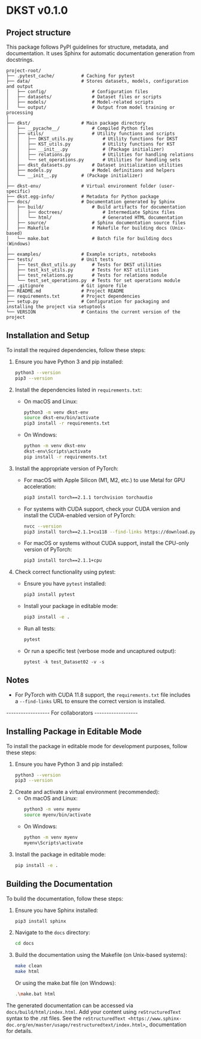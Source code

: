 # DKST v0.1.0

## Project structure 
This package follows PyPI guidelines for structure, metadata, and documentation.
It uses Sphinx for automatic documentation generation from docstrings.

```
project-root/
├── .pytest_cache/          # Caching for pytest
├── data/                   # Stores datasets, models, configuration and output
│   ├── config/                 # Configuration files
│   ├── datasets/               # Dataset files or scripts
│   ├── models/                 # Model-related scripts
│   └── output/                 # Output from model training or processing
│
├── dkst/                   # Main package directory
│   ├── __pycache__/            # Compiled Python files
│   ├── utils/                  # Utility functions and scripts
│   │   ├── DKST_utils.py           # Utility functions for DKST
│   │   ├── KST_utils.py            # Utility functions for KST
│   │   ├── __init__.py             # (Package initializer)
│   │   ├── relations.py            # Utilities for handling relations
│   │   └── set_operations.py       # Utilities for handling sets
│   ├── dkst_datasets.py        # Dataset initialization utilities
│   ├── models.py               # Model definitions and helpers
│   └── __init__.py         # (Package initializer)
│
├── dkst-env/               # Virtual environment folder (user-specific)
├── dkst.egg-info/          # Metadata for Python package
├── docs/                   # Documentation generated by Sphinx
│   ├── build/                  # Build artifacts for documentation
│   │   ├── doctrees/               # Intermediate Sphinx files
│   │   └── html/                   # Generated HTML documentation
│   ├── source/                 # Sphinx documentation source files
│   ├── Makefile                # Makefile for building docs (Unix-based)
│   └── make.bat                # Batch file for building docs (Windows)
│
├── examples/               # Example scripts, notebooks
├── tests/                  # Unit tests
│   ├── test_dkst_utils.py      # Tests for DKST utilities
│   ├── test_kst_utils.py       # Tests for KST utilities
│   ├── test_relations.py       # Tests for relations module
│   └── test_set_operations.py  # Tests for set operations module
├── .gitignore              # Git ignore file
├── README.md               # Project README
├── requirements.txt        # Project dependencies
├── setup.py                # Configuration for packaging and installing the project via setuptools
└── VERSION                 # Contains the current version of the project
```

## Installation and Setup
To install the required dependencies, follow these steps:

1. Ensure you have Python 3 and pip installed:
    ```sh
    python3 --version
    pip3 --version
    ```

2. Install the dependencies listed in `requirements.txt`:
    - On macOS and Linux:
        ```sh
        python3 -m venv dkst-env
        source dkst-env/bin/activate
        pip3 install -r requirements.txt
        ```
    - On Windows:
        ```sh
        python -m venv dkst-env
        dkst-env\Scripts\activate
        pip install -r requirements.txt
        ```

3. Install the appropriate version of PyTorch:
    - For macOS with Apple Silicon (M1, M2, etc.) to use Metal for GPU acceleration:
        ```sh
        pip3 install torch==2.1.1 torchvision torchaudio
        ```
    - For systems with CUDA support, check your CUDA version and install the CUDA-enabled version of PyTorch:
        ```sh
        nvcc --version
        pip3 install torch==2.1.1+cu118 --find-links https://download.pytorch.org/whl/torch_stable.html
        ```
    - For macOS or systems without CUDA support, install the CPU-only version of PyTorch:
        ```sh
        pip3 install torch==2.1.1+cpu
        ```

4. Check correct functionality using pytest:
    - Ensure you have `pytest` installed:
        ```sh
        pip3 install pytest
        ```
    - Install your package in editable mode:
        ```sh
        pip3 install -e .
        ```
    - Run all tests:
        ```sh
        pytest
        ```
    - Or run a specific test (verbose mode and uncaptured output):
        ```
        pytest -k test_Dataset02 -v -s
        ```

## Notes

- For PyTorch with CUDA 11.8 support, the `requirements.txt` file includes a `--find-links` URL to ensure the correct version is installed.




------------------ For collaborators ------------------



## Installing Package in Editable Mode

To install the package in editable mode for development purposes, follow these steps:
1. Ensure you have Python 3 and pip installed:
    ```sh
    python3 --version
    pip3 --version
    ```
2. Create and activate a virtual environment (recommended):
    - On macOS and Linux:
        ```sh
        python3 -m venv myenv
        source myenv/bin/activate
        ```
    - On Windows:
        ```sh
        python -m venv myenv
        myenv\Scripts\activate
        ```
3. Install the package in editable mode:
    ```sh
    pip install -e .
    ```

## Building the Documentation

To build the documentation, follow these steps:

1. Ensure you have Sphinx installed:
    ```sh
    pip3 install sphinx
    ```
2. Navigate to the `docs` directory:
    ```sh
    cd docs
    ```
3. Build the documentation using the Makefile (on Unix-based systems):
    ```sh
    make clean
    make html
    ```
   Or using the make.bat file (on Windows):
    ```sh
    .\make.bat html
    ```

The generated documentation can be accessed via `docs/build/html/index.html`.
Add your content using ``reStructuredText`` syntax to the .rst files. See the
`reStructuredText <https://www.sphinx-doc.org/en/master/usage/restructuredtext/index.html>`_
documentation for details.